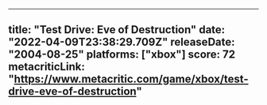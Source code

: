 
---
title: "Test Drive: Eve of Destruction"
date: "2022-04-09T23:38:29.709Z"
releaseDate: "2004-08-25"
platforms: ["xbox"]
score: 72
metacriticLink: "https://www.metacritic.com/game/xbox/test-drive-eve-of-destruction"
---

